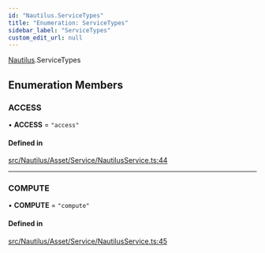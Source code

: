 ```yaml
---
id: "Nautilus.ServiceTypes"
title: "Enumeration: ServiceTypes"
sidebar_label: "ServiceTypes"
custom_edit_url: null
---
```


[Nautilus](../modules/Nautilus.md).ServiceTypes

## Enumeration Members

### ACCESS

• **ACCESS** = ``"access"``

#### Defined in

[src/Nautilus/Asset/Service/NautilusService.ts:44](https://github.com/deltaDAO/nautilus/blob/89168de/src/Nautilus/Asset/Service/NautilusService.ts#L44)

___

### COMPUTE

• **COMPUTE** = ``"compute"``

#### Defined in

[src/Nautilus/Asset/Service/NautilusService.ts:45](https://github.com/deltaDAO/nautilus/blob/89168de/src/Nautilus/Asset/Service/NautilusService.ts#L45)
